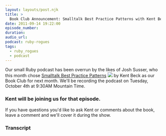 ```yaml
---
layout: layouts/post.njk
title: >
  Book Club Announcement: Smalltalk Best Practice Patterns with Kent Beck
date: 2011-09-14 19:22:00
episode_number:
duration:
audio_url:
podcast: ruby-rogues
tags:
  - ruby_rogues
  - podcast
---
```


Our small Ruby podcast has been overrun by the likes of Josh Susser, who this month chose [Smalltalk Best Practice Patterns](http://www.amazon.com/gp/product/013476904X/ref=as_li_ss_tl?ie=UTF8&tag=chamaxwoo-20&linkCode=as2&camp=217145&creative=399369&creativeASIN=013476904X) ![](http://www.assoc-amazon.com/e/ir?t=&l=as2&o=1&a=013476904X&camp=217145&creative=399369) by Kent Beck as our Book Club for next month. We'll be recording the podcast on Tuesday, October 4th at 9:30AM Mountain Time.

### Kent will be joining us for that episode.

If you have questions you'd like to ask Kent or comments about the book, leave a comment and we'll cover it during the show.

### Transcript
